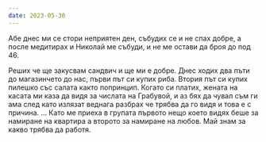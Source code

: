 ```yaml
---
date: 2023-05-30
---
```


Абе днес ми се стори неприятен ден, събудих се и не спах добре, а после медитирах и Николай ме събуди, и не ме остави да броя до под 46. 

Реших че ще закусвам сандвич и ще ми е добре. 
Днес ходих два пъти до магазинчето до нас, първи път си купих риба. Втория път си купих пилешко със салата както попринцип. Когато си платих, жената на касата ми каза да видя за числата на Грабувой, и аз бях да чувал съм ги ама след като излязат веднага разбрах че трябва да го видя и това е с причина. ...
Като ме приеха в групата първото нещо което видях беше за намиране на квартира а второто за намиране на любов. Май знам за какво трябва да работя.